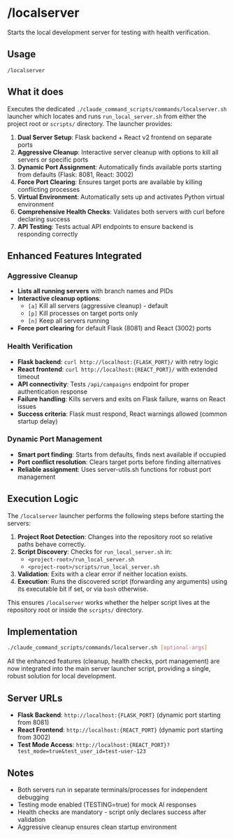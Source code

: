 # /localserver

Starts the local development server for testing with health verification.

## Usage
```
/localserver
```

## What it does
Executes the dedicated `./claude_command_scripts/commands/localserver.sh` launcher which locates and runs `run_local_server.sh` from either the project root or `scripts/` directory. The launcher provides:

1. **Dual Server Setup**: Flask backend + React v2 frontend on separate ports
2. **Aggressive Cleanup**: Interactive server cleanup with options to kill all servers or specific ports
3. **Dynamic Port Assignment**: Automatically finds available ports starting from defaults (Flask: 8081, React: 3002)
4. **Force Port Clearing**: Ensures target ports are available by killing conflicting processes
5. **Virtual Environment**: Automatically sets up and activates Python virtual environment
6. **Comprehensive Health Checks**: Validates both servers with curl before declaring success
7. **API Testing**: Tests actual API endpoints to ensure backend is responding correctly

## Enhanced Features Integrated

### Aggressive Cleanup
- **Lists all running servers** with branch names and PIDs
- **Interactive cleanup options**:
  - `[a]` Kill all servers (aggressive cleanup) - default
  - `[p]` Kill processes on target ports only
  - `[n]` Keep all servers running
- **Force port clearing** for default Flask (8081) and React (3002) ports

### Health Verification
- **Flask backend**: `curl http://localhost:{FLASK_PORT}/` with retry logic
- **React frontend**: `curl http://localhost:{REACT_PORT}/` with extended timeout
- **API connectivity**: Tests `/api/campaigns` endpoint for proper authentication response
- **Failure handling**: Kills servers and exits on Flask failure, warns on React issues
- **Success criteria**: Flask must respond, React warnings allowed (common startup delay)

### Dynamic Port Management
- **Smart port finding**: Starts from defaults, finds next available if occupied
- **Port conflict resolution**: Clears target ports before finding alternatives
- **Reliable assignment**: Uses server-utils.sh functions for robust port management

## Execution Logic

The `/localserver` launcher performs the following steps before starting the servers:

1. **Project Root Detection**: Changes into the repository root so relative paths behave correctly.
2. **Script Discovery**: Checks for `run_local_server.sh` in:
   - `<project-root>/run_local_server.sh`
   - `<project-root>/scripts/run_local_server.sh`
3. **Validation**: Exits with a clear error if neither location exists.
4. **Execution**: Runs the discovered script (forwarding any arguments) using its executable bit if set, or via `bash` otherwise.

This ensures `/localserver` works whether the helper script lives at the repository root or inside the `scripts/` directory.

## Implementation

```bash
./claude_command_scripts/commands/localserver.sh [optional-args]
```

All the enhanced features (cleanup, health checks, port management) are now integrated into the main server launcher script, providing a single, robust solution for local development.

## Server URLs
- **Flask Backend**: `http://localhost:{FLASK_PORT}` (dynamic port starting from 8081)
- **React Frontend**: `http://localhost:{REACT_PORT}` (dynamic port starting from 3002)
- **Test Mode Access**: `http://localhost:{REACT_PORT}?test_mode=true&test_user_id=test-user-123`

## Notes
- Both servers run in separate terminals/processes for independent debugging
- Testing mode enabled (TESTING=true) for mock AI responses
- Health checks are mandatory - script only declares success after validation
- Aggressive cleanup ensures clean startup environment
